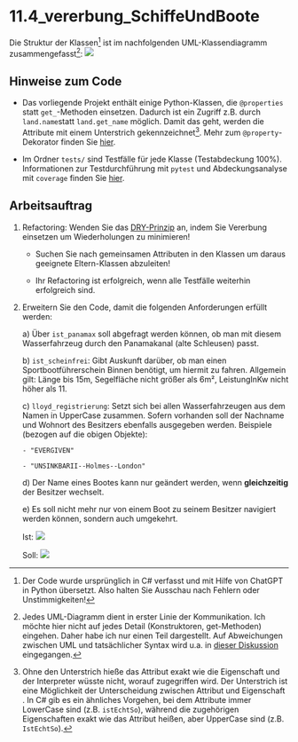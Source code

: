 # 11.4_vererbung_SchiffeUndBoote
Die Struktur der Klassen[^1] ist im nachfolgenden UML-Klassendiagramm zusammengefasst[^2]: 
[![](https://mermaid.ink/img/pako:eNrdVU1v4jAQ_SuWT7taQEAgQA6r_ejetqfuqYqETDIkFo4d2ZNSqPrfd2IIpECp1FN3c7Jnnt_MvNgzTzwxKfCIxzpRwrkbKTIrilhrg8Bifl8xoRRo9h3RykWFtIRH6VCCpeW30poSLO1cL441-6XRlVYmObIMsHsLmBO97sV8z7g0lt2VxuLCGCT-hmDTc4AIlq1MURCxrixzoOpwD8Z67htwa8h8_FLJrUTKzBHoGIalwmbgEJRCH5LR58tiv4VOn3aG-usyLQqImEPbNq4qsFtQLftzrHeLH-AkbinBbverZ2uzN84XESjvi0G0SPKLDtoS2bk9F5XTFcliz1yl2p7ZSNwzm6KEo1bah7J-Go1CarAuyeVyebG6E8zbMp5Ga6ygM5hLPS-A_rSOmNTYBiwsSLwGyA3k1_x0DZeZ0NkViNBbkat50pR0BlBAl7vacazWLfdBsj9Cr66odXT_00IpkdJjW9dPuUbhO4S6IwLl33mtU_NG2lodEG9Ltdgfj06IPt7dKgR1oFPvl7pRzZsiPmmgTjM_r-nzg5EpO9Xx0C9f1bFB_Bc6vnqz3ink8dhLZn_4YPNx_LG9_LzDqeUWQqY0Hr2wMcccCoh5RMsUlqJSWI-ZGioqNHcbnfAIbQUdXpWpQNiPUx4taVaRFVKJxt7uRq6fvB1eCs2jJ_7Io0Ew6o0no9EsGPWnw34wGHb4hkfTsDebDWeTIBhOwiCcDJ87fGsMsfZ74WgaTsJxfzAJwmk4DjzdvXfWeTz_BYy9eM4?type=png)](https://mermaid.live/edit#pako:eNrdVU1v4jAQ_SuWT7taQEAgQA6r_ejetqfuqYqETDIkFo4d2ZNSqPrfd2IIpECp1FN3c7Jnnt_MvNgzTzwxKfCIxzpRwrkbKTIrilhrg8Bifl8xoRRo9h3RykWFtIRH6VCCpeW30poSLO1cL441-6XRlVYmObIMsHsLmBO97sV8z7g0lt2VxuLCGCT-hmDTc4AIlq1MURCxrixzoOpwD8Z67htwa8h8_FLJrUTKzBHoGIalwmbgEJRCH5LR58tiv4VOn3aG-usyLQqImEPbNq4qsFtQLftzrHeLH-AkbinBbverZ2uzN84XESjvi0G0SPKLDtoS2bk9F5XTFcliz1yl2p7ZSNwzm6KEo1bah7J-Go1CarAuyeVyebG6E8zbMp5Ga6ygM5hLPS-A_rSOmNTYBiwsSLwGyA3k1_x0DZeZ0NkViNBbkat50pR0BlBAl7vacazWLfdBsj9Cr66odXT_00IpkdJjW9dPuUbhO4S6IwLl33mtU_NG2lodEG9Ltdgfj06IPt7dKgR1oFPvl7pRzZsiPmmgTjM_r-nzg5EpO9Xx0C9f1bFB_Bc6vnqz3ink8dhLZn_4YPNx_LG9_LzDqeUWQqY0Hr2wMcccCoh5RMsUlqJSWI-ZGioqNHcbnfAIbQUdXpWpQNiPUx4taVaRFVKJxt7uRq6fvB1eCs2jJ_7Io0Ew6o0no9EsGPWnw34wGHb4hkfTsDebDWeTIBhOwiCcDJ87fGsMsfZ74WgaTsJxfzAJwmk4DjzdvXfWeTz_BYy9eM4)

## Hinweise zum Code
- Das vorliegende Projekt enthält einige Python-Klassen, die `@properties` statt `get_`-Methoden einsetzen. Dadurch ist ein Zugriff z.B. durch `land.name`statt `land.get_name` möglich. Damit das geht, werden die Attribute mit einem Unterstrich gekennzeichnet[^3]. Mehr zum `@property`-Dekorator finden Sie [hier](https://realpython.com/python-property/#using-property-as-a-decorator).

- Im Ordner `tests/` sind Testfälle für jede Klasse (Testabdeckung 100%). Informationen zur Testdurchführung mit `pytest` und Abdeckungsanalyse mit `coverage` finden Sie [hier](https://gso-schule-koeln.gitbook.io/fu1).

## Arbeitsauftrag
1)  Refactoring: Wenden Sie das [DRY-Prinzip](https://www.generic.de/blog/dry-vs-kiss-clean-code-prinzipien) an, indem Sie Vererbung einsetzen um Wiederholungen zu minimieren!

    - Suchen Sie nach gemeinsamen Attributen in den Klassen um daraus geeignete Eltern-Klassen abzuleiten!

    - Ihr Refactoring ist erfolgreich, wenn alle Testfälle weiterhin erfolgreich sind.

2)  Erweitern Sie den Code, damit die folgenden Anforderungen erfüllt werden:

    a)  Über `ist_panamax` soll abgefragt werden können, ob man mit diesem Wasserfahrzeug durch den Panamakanal (alte Schleusen) passt.

    b)  `ist_scheinfrei`: Gibt Auskunft darüber, ob man einen Sportbootführerschein Binnen benötigt, um hiermit zu fahren. Allgemein gilt: Länge bis 15m, Segelfläche nicht größer als 6m², LeistungInKw nicht höher als 11.

    c)  `lloyd_registrierung`: Setzt sich bei allen Wasserfahrzeugen aus dem Namen in UpperCase zusammen. Sofern vorhanden soll der Nachname und Wohnort des Besitzers ebenfalls ausgegeben werden. Beispiele (bezogen auf die obigen Objekte):

        - "EVERGIVEN"

        - "UNSINKBARII--Holmes--London"

    d)  Der Name eines Bootes kann nur geändert werden, wenn **gleichzeitig** der Besitzer wechselt.

    e)  Es soll nicht mehr nur von einem Boot zu seinem Besitzer navigiert werden können, sondern auch umgekehrt.

    Ist:
    [![](https://mermaid.ink/img/pako:eNotjb0OwjAQg18lurl9gQwMiJGJrrcciVsi5QcllwGqvjtB4MmyLX87ueJBlji7KK1dgmxVEmcfKpyGks31xtkMLdgQ76WomeeTOaMFfaP-OpoooSYJflzt34xJH0hgssN6rNKj8qAcYypdy_LKjqzWjon604vijya7Smw4PqqANBw?type=png)](https://mermaid.live/edit#pako:eNotjb0OwjAQg18lurl9gQwMiJGJrrcciVsi5QcllwGqvjtB4MmyLX87ueJBlji7KK1dgmxVEmcfKpyGks31xtkMLdgQ76WomeeTOaMFfaP-OpoooSYJflzt34xJH0hgssN6rNKj8qAcYypdy_LKjqzWjon604vijya7Smw4PqqANBw)

    Soll:
    [![](https://mermaid.ink/img/pako:eNotjb0OwjAQg18lurl9gYyIkYmutxyJWyLlByWXAaq-e4PAk2Vb_nZyxYMscXZRWrsG2aokzj5UOA0lm9udsxlasCE-SlEzz-aCFvSD-qtoooSaJPjxtH8zJn0igckO67FKj8oDcoypdC3LOzuyWjsm6i8vij-Z7Cqx4TgBf4kz3g?type=png)](https://mermaid.live/edit#pako:eNotjb0OwjAQg18lurl9gYyIkYmutxyJWyLlByWXAaq-e4PAk2Vb_nZyxYMscXZRWrsG2aokzj5UOA0lm9udsxlasCE-SlEzz-aCFvSD-qtoooSaJPjxtH8zJn0igckO67FKj8oDcoypdC3LOzuyWjsm6i8vij-Z7Cqx4TgBf4kz3g)

[^1]: Der Code wurde ursprünglich in C# verfasst und mit Hilfe von ChatGPT in Python übersetzt. Also halten Sie Ausschau nach Fehlern oder Unstimmigkeiten!

[^2]: Jedes UML-Diagramm dient in erster Linie der Kommunikation. Ich möchte hier nicht auf jedes Detail (Konstruktoren, get-Methoden) eingehen. Daher habe ich nur einen Teil dargestellt. Auf Abweichungen zwischen UML und tatsächlicher Syntax wird u.a. in [dieser Diskussion](https://stackoverflow.com/questions/470097/how-to-represent-a-c-sharp-property-in-uml) eingegangen.

[^3]: Ohne den Unterstrich hieße das Attribut exakt wie die Eigenschaft und der Interpreter wüsste nicht, worauf zugegriffen wird. Der Unterstrich ist eine Möglichkeit der Unterscheidung zwischen Attribut und Eigenschaft . In C# gib es ein ähnliches Vorgehen, bei dem Attribute immer LowerCase sind (z.B. `istEchtSo`), während die zugehörigen Eigenschaften exakt wie das Attribut heißen, aber UpperCase sind (z.B. `IstEchtSo`).

